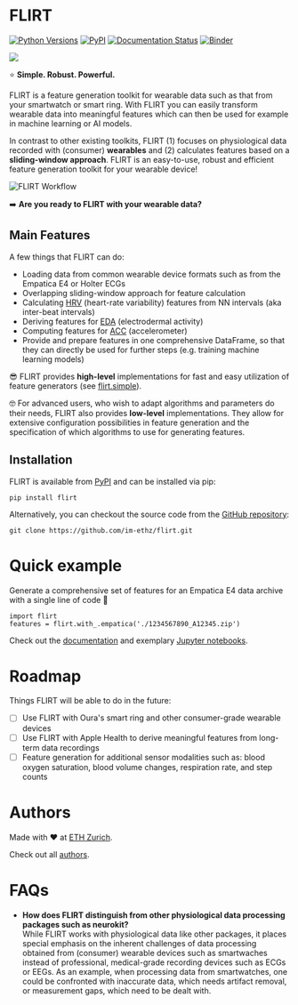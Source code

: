 # FLIRT
[![Python Versions](https://img.shields.io/pypi/pyversions/flirt.svg?logo=python&logoColor=FFE873)](https://pypi.org/project/flirt/)
[![PyPI](https://img.shields.io/pypi/v/flirt.svg?logo=pypi&logoColor=FFE873)](https://pypi.org/project/flirt/)
[![Documentation Status](https://readthedocs.org/projects/flirt/badge/?version=latest)](https://flirt.readthedocs.io/en/latest/?badge=latest)
[![Binder](https://mybinder.org/badge_logo.svg)](https://mybinder.org/v2/gh/im-ethz/flirt/master)

![](https://github.com/im-ethz/flirt/raw/master/docs/img/flirt-header.png)

⭐️ **Simple. Robust. Powerful.** 

FLIRT is a feature generation toolkit for wearable data such as that from your smartwatch or smart ring. With FLIRT you can
easily transform wearable data into meaningful features which can then be used for example in machine learning or AI models.

In contrast to other existing toolkits, FLIRT (1) focuses on physiological data recorded with
(consumer) **wearables** and (2) calculates features based on a **sliding-window approach**.
FLIRT is an easy-to-use, robust and efficient feature generation toolkit for your wearable device!

![FLIRT Workflow](https://github.com/im-ethz/flirt/raw/master/docs/img/flirt-workflow.png)

➡️ **Are you ready to FLIRT with your wearable data?**

## Main Features
A few things that FLIRT can do:
  - Loading data from common wearable device formats such as from the Empatica E4 or Holter ECGs
  - Overlapping sliding-window approach for feature calculation
  - Calculating [HRV](https://flirt.readthedocs.io/en/latest/api.html#module-flirt.hrv) (heart-rate variability) features from NN intervals (aka inter-beat intervals)
  - Deriving features for [EDA](https://flirt.readthedocs.io/en/latest/api.html#module-flirt.eda) (electrodermal activity)
  - Computing features for [ACC](https://flirt.readthedocs.io/en/latest/api.html#module-flirt.acc) (accelerometer)
  - Provide and prepare features in one comprehensive DataFrame, so that they can directly be used for further steps
    (e.g. training machine learning models)

😎 FLIRT provides **high-level** implementations for fast and easy utilization of feature generators
(see [flirt.simple](https://flirt.readthedocs.io/en/latest/api.html#module-flirt.simple)).

🤓 For advanced users, who wish to adapt algorithms and parameters do their needs, FLIRT also provides **low-level**
implementations.
They allow for extensive configuration possibilities in feature generation and the specification of which algorithms to
use for generating features.


## Installation
FLIRT is available from [PyPI](https://pypi.org/project/flirt/) and can be installed via pip:
```
pip install flirt
```

Alternatively, you can checkout the source code from the [GitHub repository](https://github.com/im-ethz/flirt):
```
git clone https://github.com/im-ethz/flirt.git
```


# Quick example
Generate a comprehensive set of features for an Empatica E4 data archive with a single line of code 🚀
```
import flirt
features = flirt.with_.empatica('./1234567890_A12345.zip')
```

Check out the [documentation](https://flirt.readthedocs.io/) and exemplary [Jupyter notebooks](https://github.com/im-ethz/flirt/tree/master/notebooks/).

# Roadmap
Things FLIRT will be able to do in the future:
  - [ ] Use FLIRT with Oura's smart ring and other consumer-grade wearable devices
  - [ ] Use FLIRT with Apple Health to derive meaningful features from long-term data recordings
  - [ ] Feature generation for additional sensor modalities such as: blood oxygen saturation, blood volume changes, respiration rate, and step counts

# Authors
Made with ❤️ at [ETH Zurich](https://im.ethz.ch).

Check out all [authors](https://github.com/im-ethz/flirt/tree/master/docs/authors.rst).

# FAQs
- **How does FLIRT distinguish from other physiological data processing packages such as neurokit?**  \
    While FLIRT works with physiological data like other packages, it places special emphasis on the inherent challenges
    of data processing obtained from (consumer) wearable devices such as smartwaches instead of professional,
    medical-grade recording devices such as ECGs or EEGs. As an example, when processing data from smartwatches, one
    could be confronted with inaccurate data, which needs artifact removal, or measurement gaps, which need to be
    dealt with.
